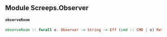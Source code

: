 ## Module Screeps.Observer

#### `observeRoom`

``` purescript
observeRoom :: forall e. Observer -> String -> Eff (cmd :: CMD | e) ReturnCode
```


